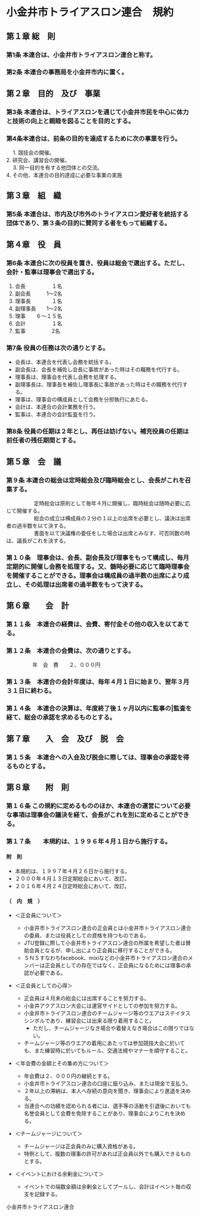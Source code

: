 # 小金井市トライアスロン連合　規約  

## 第１章 総　則  
### 第1条 本連合は、小金井市トライアスロン連合と称す。  
### 第2条 本連合の事務局を小金井市内に置く。  

## 第２章　目的　及び　事業  
### 第3条 本連合は、トライアスロンを通じて小金井市民を中心に体力と技術の向上と親睦を図ることを目的とする。  
### 第4条本連合は、前条の目的を達成するために次の事業を行う。  
　  1. 競技会の開催。  
    2. 研究会、講習会の開催。  
　  3. 同一目的を有する他団体との交流。  
    4. その他、本連合の目的達成に必要な事業の実施  

## 第３章　組　織  
### 第5条 本連合は、市内及び市外のトライアスロン愛好者を統括する団体であり、第３条の目的に賛同する者をもって組織する。  

## 第４章　役　員  
### 第6条 本連合に次の役員を置き、役員は総会で選出する。ただし、会計・監事は理事会で選出する。  
  1. 会長　　　　　１名  
  2. 副会長　　　1～2名  
  3. 理事長　　　　１名  
  4. 副理事長　　1～2名  
  5. 理事　　６～１５名  
  6. 会計　　　　　１名  
  7. 監事　　　　　2名  

### 第7条 役員の任務は次の通りとする。  

  * 会長は、本連合を代表し会務を統括する。  
  * 副会長は、会長を補佐し会長に事故があった時はその職務を代行する。  
  * 理事長は、理事会を代表し会務を処理する。  
  * 副理事長は、理事長を補佐し理事長に事故があった時はその職務を代行する。  
  * 理事は、理事会の構成員として会務を分担執行にあたる。  
  * 会計は、本連合の会計業務を行う。  
  * 監事は、本連合の会計監査を行う。  

### 第8条 役員の任期は２年とし、再任は妨げない。補充役員の任期は前任者の残任期間とする。  

## 第５章　会　議   
### 第９条 本連合の総会は定時総会及び臨時総会とし、会長がこれを召集する。  
　　　　　 定時総会は原則として毎年４月に開催し、臨時総会は随時必要に応じて開催する。  
　　　　　 総会の成立は構成員の２分の１以上の出席を必要とし、議決は出席者の過半数を以て決する。  
　　　　　 書面を以て決議権の委任をした場合は出席とみなす、可否同数の時は、議長がこれを決する。  

### 第１０条　理事会は、会長、副会長及び理事をもって構成し、毎月定期的に開催し会務を処理する。又、髄時必要に応じて臨時理事会を開催することができる。理事会は構成員の過半数の出席により成立し、その処理は出席者の過半数をもって決する。  

## 第６章　　会　計

### 第１１条　本連合の経費は、会費、寄付金その他の収入を以てあてる。  

### 第１２条　本連合の会費は、次の通りとする。  
　　　　　年　会　費　　２、０００円  

### 第１３条　本連合の会計年度は、毎年４月１日に始まり、翌年３月３１日に終わる。  

### 第１４条　本連合の決算は、年度終了後１ヶ月以内に監事の|監査を経て、総会の承認を求めるものとする。  

## 第７章　　入　会　及び　脱　会  

### 第１５条　本連合への入会及び脱会に際しては、理事会の承認を得るものとする。  

## 第８章　　附　則  

### 第１６条 この規約に定めるもののほか、本連合の運営について必要な事項は理事会の議決を経て、会長がこれを別に定めることができる。  

### 第１７条　　本規約は、１９９６年４月１日から施行する。  

#### 附　則  
  * 本規約は、１９９７年４月２６日から施行する。    
  * ２０００年４月１３日定期総会において、改訂。  
  * ２０１６年４月２４日定時総会において、改訂。  

#### （　内　規　）

  * ＜正会員について＞  
    + 小金井市トライアスロン連合の正会員とは小金井市トライアスロン連合の委員、または役員としての資格を持つものである。  
    + JTU登録に際して小金井市トライアスロン連合の所属を希望した者は賛助会員となるが、申し出により正会員に移行することができる。  
    + ＳＮＳすなわちfacebook、mixiなどの小金井市トライアスロン連合のメンバーは正会員としての存在ではなく、正会員になるためには理事の承認が必要である。  

  * ＜正会員としての心得＞  
    + 正会員は４月末の総会には出席することを努力する。  
    + 小金井アクアスロン大会には運営サイドとしての参加を努力する。   
    + 小金井市トライアスロン連合のチームジャージ等のウエアはステイタスシンボルであり、練習会には出来る限り着用すること。   
      - ただし、チームジャージなき場合や着替えなき場合はこの限りではない。   
    + チームジャージ等のウエアの着用にあたっては参加競技大会に於いても、また練習時に於いてもルール、交通法規やマナーを順守すること。   
    
  * ＜年会費の金額とその集め方について＞  
    + 年会費は２、０００円の継続とする。  
    + 小金井市トライアスロン連合の口座に振り込み、または現金で支払う。  
    + ２年以上の滞納は、本人へ存続の意向を聞き、理事会により進退を決める。  
    + 当連合への功績を認められる者には、選手等の活動を引退後においても名誉会員として会費を免除することがあり、理事会によりこれを決める。  

  * ＜チームジャージについて＞  
    + チームジャージは正会員のみに購入資格がある。  
    + 特例として、複数の理事の許可があれば正会員以外でも購入できるものとする。  

  * ＜イベントにおける余剰金について＞  
    + イベントでの端数金額は余剰金としてプールし、会計はイベント毎の収支を記録する。  


小金井市トライアスロン連合
